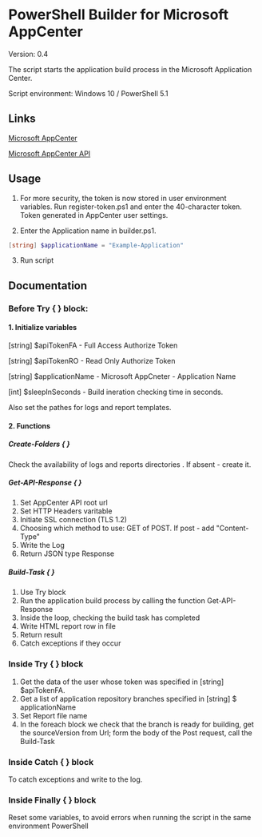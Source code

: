 # PowerShell Builder for Microsoft AppCenter
Version: 0.4

The script starts the application build process in the Microsoft Application Center.

Script environment:  Windows 10 / PowerShell 5.1

## Links
[Microsoft AppCenter](https://appcenter.ms/)

[Microsoft AppCenter API](https://openapi.appcenter.ms/#/)

## Usage
1. For more security, the token is now stored in user environment variables.
Run register-token.ps1 and enter the 40-character token. Token generated in AppCenter user settings.

2. Enter the Application name in builder.ps1.
```powershell
[string] $applicationName = "Example-Application"
```
3. Run script

## Documentation

### Before Try { } block:

#### 1. Initialize variables

[string] $apiTokenFA - Full Access Authorize Token

[string] $apiTokenRO - Read Only Authorize Token

[string] $applicationName - Microsoft AppCneter - Application Name

[int] $sleepInSeconds - Build ineration checking time in seconds.

Also set the pathes for logs and report templates.

#### 2. Functions

##### Create-Folders { }

Check the availability of logs and reports directories . If absent - create it.

##### Get-API-Response { }
1. Set AppCenter API root url
2. Set HTTP Headers varitable
3. Initiate SSL connection (TLS 1.2)
4. Choosing which method to use: GET of POST. If post - add "Content-Type"
5. Write the Log
6. Return JSON type Response

##### Build-Task { }
1. Use Try block
2. Run the application build process by calling the function Get-API-Response
3. Inside the loop, checking the build task has completed
4. Write HTML report row in file
5. Return result
6. Catch exceptions if they occur

### Inside Try { } block
1. Get the data of the user whose token was specified in [string] $apiTokenFA.
2. Get a list of application repository branches specified in [string] $ applicationName
3. Set Report file name
4. In the foreach block we check that the branch is ready for building, get the sourceVersion from Url; form the body of the Post request, call the Build-Task

### Inside Catch { } block
To catch exceptions and write to the log.

### Inside Finally { } block
Reset some variables, to avoid errors when running the script in the same environment PowerShell